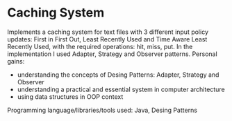 # Caching System
Implements a caching system for text files with 3 different input policy updates: First in First Out, Least Recently Used and Time Aware Least Recently Used, with the required operations: hit, miss, put. In the implementation I used Adapter, Strategy and Observer patterns.
Personal gains:
-	understanding the concepts of Desing Patterns: Adapter, Strategy and Observer
-	understanding a practical and essential system in computer architecture
-	using data structures in OOP context

Programming language/libraries/tools used: Java, Desing Patterns
